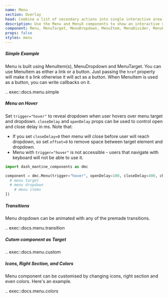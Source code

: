 ```yaml
---
name: Menu
section: Overlay
head: Combine a list of secondary actions into single interactive area.
description: Use the Menu and MenuX components to show an interactive menu dropdown with links and buttons.
component: Menu, MenuTarget, MenuDropdown, MenuItem, MenuDivider, MenuLabel
props: false
styles: menu
---
```


##### Simple Example

Menu is built using MenuItem(s), MenuDropdown and MenuTarget. You can use MenuItem as either a link or a button. Just passing the `href` property will make it a link otherwise it will act as a button.
When MenuItem is used as a button, you can write callbacks on it.

.. exec::docs.menu.simple

##### Menu on Hover

Set `trigger="hover"` to reveal dropdown when user hovers over menu target and dropdown. `closeDelay` and `openDelay` props can be used to control open and close delay in ms.
Note that:

* If you set `closeDelay=0` then menu will close before user will reach dropdown, so set `offset=0` to remove space between target element and dropdown.
* Menu with `trigger="hover"` is not accessible - users that navigate with keyboard will not be able to use it.

```python
import dash_mantine_components as dmc

component = dmc.Menu(trigger="hover", openDelay=100, closeDelay=400, children=[
  # menu target
  # menu dropdown
    # menu items
])
```

##### Transitions

Menu dropdown can be animated with any of the premade transitions.

.. exec::docs.menu.transition

##### Cutom component as Target

.. exec::docs.menu.custom

##### Icons, Right Section, and Colors

Menu component can be customised by changing icons, right section and even colors. Here's an example.

.. exec::docs.menu.colors
